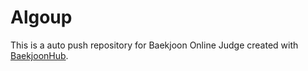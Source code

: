 # Algoup
This is a auto push repository for Baekjoon Online Judge created with [BaekjoonHub](https://github.com/BaekjoonHub/BaekjoonHub).
